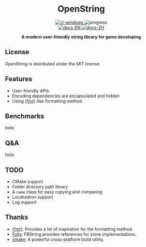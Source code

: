 <div align="center">
  <h1>OpenString</h1>
    <div>
      <a href="https://github.com/1762757171/OpenString/actions/workflows/windows.yml">
        <img src="https://github.com/1762757171/OpenString/actions/workflows/windows.yml/badge.svg" alt="ci-windows" />
      </a>
      <a>
        <img src="https://img.shields.io/badge/progress-15%25-yellow" alt="progress" />
      </a>
      <br/>
      <a href="https://www.yuque.com/hoshizora/ymoraa/up4vczm0ancqar9l">
        <img src="https://img.shields.io/badge/docs-English-informational" alt="docs-EN" />
      </a>
      <a href="https://www.yuque.com/hoshizora/ymoraa/poekpwmnm76o6c8s">
        <img src="https://img.shields.io/badge/docs-%E4%B8%AD%E6%96%87-informational" alt="docs-ZH" />
      </a>
    </div>

  <b>A modern user-friendly string library for game developing</b><br/>
</div>

## License

*OpenString* is distributed under the MIT license.

## Features

- User-friendly APIs
- Encoding dependencies are encapsulated and hidden
- Using [{fmt}](https://fmt.dev/latest/index.html)-like formatting method

## Benchmarks

todo

## Q&A

todo

## TODO

- CMake support
- Folder directory path library
- A ``name`` class for easy copying and comparing
- Localization support
- Log support

## Thanks

- [{fmt}](https://github.com/fmtlib/fmt): Provides a lot of inspiration for the formatting method.
- [Folly](https://github.com/facebook/folly): FBString provides references for some implementations.
- [xmake](https://github.com/xmake-io/xmake): A powerful cross-platform build utility.